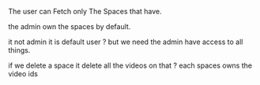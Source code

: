 The user can Fetch only The Spaces that have.

the admin own the spaces by default.

it not admin it is default user ? 
but we need the admin have access to all things.

if we delete a space it delete all the videos on that ? 
each spaces owns the video ids